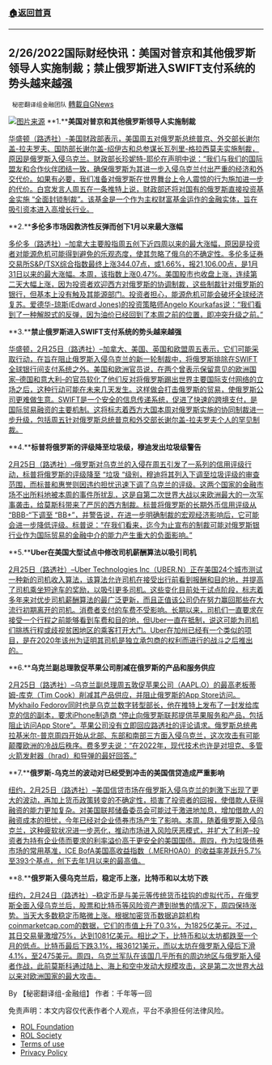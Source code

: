 ###  [:house:返回首頁](https://github.com/ourhimalayas/txt)
---


## 2/26/2022国际财经快讯：美国对普京和其他俄罗斯领导人实施制裁；禁止俄罗斯进入SWIFT支付系统的势头越来越强
` 秘密翻译组金融团队` [轉載自GNews](https://gnews.org/zh-hans/2070006/)

![](https://assets.gnews.org/wp-content/uploads/2022/02/图片1-124.png)[图片来源](https://dzm0ugdauank9.cloudfront.net)
**1.****美国对普京和其他俄罗斯领导人实施制裁**

[华盛顿（路透社）-美国财政部表示，美国周五对俄罗斯总统普京、外交部长谢尔盖-拉夫罗夫、国防部长谢尔盖-绍伊古和总参谋长瓦列里-格拉西莫夫实施制裁，原因是俄罗斯入侵乌克兰。财政部长珍妮特-耶伦在声明中说：“我们与我们的国际盟友和合作伙伴团结一致，确保俄罗斯为其进一步入侵乌克兰付出严重的经济和外交代价。如果有必要，我们准备对俄罗斯在世界舞台上令人震惊的行为施加进一步的代价。白宫发言人周五在一条推特上说，财政部还将对国有的俄罗斯直接投资基金实施 “全面封锁制裁”。该基金是一个作为主权财富基金运作的金融实体，旨在吸引资本进入高增长行业。](https://www.oann.com/u-s-to-impose-blocking-sanctions-on-state-owned-russia-direct-investment-fund/)

**2.****多伦多市场因救济性反弹而创下1月以来最大涨幅**

[多伦多（路透社）–加拿大主要股指周五创下近四周以来的最大涨幅，原因是投资者对能源危机可能得到避免的乐观态度，使其忽略了俄乌的不确定性。多伦多证券交易所S&P/TSX综合指数最终上涨344.07点，或1.66%，报21,106.00点，是1月31日以来的最大涨幅。本周，该指数上涨0.47%。美国股市也收盘上涨，连续第二天大幅上涨，因为投资者欢迎西方对俄罗斯的协调制裁，这些制裁针对俄罗斯的银行，但基本上没有触及其能源部门。投资者担心，能源危机可能会破坏全球经济复苏。爱德华-琼斯(Edward Jones)的投资策略师Angelo Kourkafas说：“我们看到了一种解脱式的反弹，因为油价已经回到了本周之前的位置，即冲突升级之前。”](https://www.oann.com/tsx-futures-down-on-weaker-commodities-ukraine-crisis-keeps-investors-on-edge/)

**3.****禁止俄罗斯进入SWIFT支付系统的势头越来越强**

[华盛顿，2月25日（路透社）–加拿大、美国、英国和欧盟周五表示，它们可能采取行动，在旨在阻止俄罗斯入侵乌克兰的新一轮制裁中，将俄罗斯排除在SWIFT全球银行间支付系统之外。美国和欧洲官员说，在两个曾表示保留意见的欧洲国家–德国和意大利–的官员软化了他们反对将俄罗斯踢出世界主要国际支付网络的立场之后，这种行动可能在未来几天发生。这样做会打击俄罗斯的贸易，使俄罗斯公司更难做生意。SWIFT是一个安全的信息传递系统，促进了快速的跨境支付，是国际贸易融资的主要机制。这将标志着西方大国本周对俄罗斯实施的协同制裁进一步升级，包括周五针对俄罗斯总统普京和外交部长谢尔盖-拉夫罗夫个人的罕见制裁。](https://www.reuters.com/world/europe/momentum-grows-ban-russia-swift-payment-system-2022-02-26/)

**4.****标普将俄罗斯的评级降至垃圾级，穆迪发出垃圾级警告**

[2月25日（路透社）–俄罗斯对乌克兰的入侵在周五引发了一系列的信用评级行动，标普将俄罗斯的评级降至 “垃圾 “级别，穆迪将其列入下调至垃圾评级的审查范围，而标普和惠誉则因违约担忧迅速下调了乌克兰的评级。这两个国家的金融市场不出所料地被本周的事件所扰乱，这是自第二次世界大战以来欧洲最大的一次军事袭击，给莫斯科带来了严厉的西方制裁。标普将俄罗斯的长期外币信用评级从 “BBB-“下调至 “BB+”，并警告说，在进一步明确制裁的宏观经济影响后，它可能会进一步降低评级。标普说：“在我们看来，迄今为止宣布的制裁可能对俄罗斯银行业作为国际贸易的金融中介的能力产生重大的负面影响。”](https://www.reuters.com/markets/rates-bonds/moodys-puts-russia-ukraine-ratings-review-downgrade-2022-02-25/)

**5.****Uber在美国大型试点中修改司机薪酬算法以吸引司机**

[2月25日（路透社）–Uber Technologies Inc（UBER.N）正在美国24个城市测试一种新的司机收入算法，该算法允许司机在接受出行前看到报酬和目的地，并提高了司机乘坐短途车的奖励，以吸引更多司机。这些变化目前处于试点阶段，标志着多年来对优步司机薪酬算法的最广泛更新，而且正值该公司仍在努力赢回那些在大流行初期离开的司机。消费者支付的车费不受影响。长期以来，司机们一直要求在接受一个行程之前能够看到车费和目的地，但Uber一直在抵制，说这可能为司机们挑拣行程或歧视贫困地区的乘客打开大门。Uber在加州已经有一个类似的项目，是在2020年该州为证明其司机是独立承包商的权利而进行的战斗之后推出的。](https://www.reuters.com/business/autos-transportation/exclusive-uber-revamps-driver-pay-algorithm-large-us-pilot-attract-drivers-2022-02-26/)

**6.****乌克兰副总理敦促苹果公司削减在俄罗斯的产品和服务供应**

[2月25日（路透社）–乌克兰副总理周五敦促苹果公司（AAPL.O）的最高老板蒂姆-库克（Tim Cook）削减其产品供应，并阻止俄罗斯的App Store访问。Mykhailo Fedorov同时也是乌克兰数字转型部长，他在推特上发布了一封发给库克的信的副本，要求iPhone制造商 “停止向俄罗斯联邦提供苹果服务和产品，包括阻止访问App Store”。苹果公司没有立即回应路透社的评论请求。俄罗斯总统弗拉基米尔-普京周四开始从北部、东部和南部三方面入侵乌克兰，这次攻击有可能颠覆欧洲的冷战后秩序。费多罗夫说：“在2022年，现代技术也许是对坦克、多管火箭发射器（hrad）和导弹的最好回答。”](https://www.reuters.com/world/ukraine-vice-pm-urges-apple-cut-products-services-supply-russia-2022-02-25/)

**7.****俄罗斯-乌克兰的波动对已经受到冲击的美国信贷造成严重影响**

[纽约，2月25日（路透社）–美国信贷市场在俄罗斯入侵乌克兰的刺激下出现了更大的波动，再加上货币政策转变的不确定性，损害了投资者的回报，使借款人获得融资的能力更加复杂。对美国联邦储备委员会可能过于激进地加息，增加借款人的融资成本的担忧，今年已经对企业债券市场产生了影响。本周，随着俄罗斯入侵乌克兰，这种疲软状况进一步恶化，推动市场进入风险厌恶模式，并扩大了利差–投资者为持有企业债而要求的利率溢价高于更安全的美国国债。周四，作为垃圾债券市场的常用基准，ICE BofA美国高收益指数（.MERH0A0）的收益率差跃升5.7%至393个基点，创下去年1月以来的最高值。](https://www.reuters.com/business/russia-ukraine-volatility-hits-hard-already-hammered-us-credit-2022-02-25/)

**8.****俄罗斯入侵乌克兰后，稳定币上涨，比特币和以太坊下跌**

[纽约，2月24日（路透社）–稳定币是与美元等传统货币挂钩的虚拟代币，在俄罗斯全面入侵乌克兰后，股票和比特币等风险资产遭到抛售的情况下，周四保持涨势。当天大多数稳定币略微上涨。根据加密货币数据追踪机构coinmarketcap.com的数据，它们的市值上升了0.3%，为1825亿美元。不过，其日交易量激增75%，达到1081亿美元。相比之下，比特币和以太坊都跌至一个月的低点。比特币最后下跌3.1%，报36121美元，而以太坊在俄罗斯入侵后下滑4.1%，至2475美元。周四，乌克兰军队在该国几乎所有的周边地区与俄罗斯入侵者作战，此前莫斯科通过陆上、海上和空中发动大规模攻击，这是第二次世界大战以来对欧洲国家的最大攻击。](https://www.reuters.com/technology/stablecoins-gain-bitcoin-ether-fall-after-russia-invades-ukraine-2022-02-24/)

By 【秘密翻译组-金融组】
作者：千年等一回

 

免责声明：本文内容仅代表作者个人观点，平台不承担任何法律风险。

- [ROL Foundation](https://rolfoundation.org/)
- [ROL Society](https://rolsociety.org/)
- [Terms of use](https://gnews.org/terms-of-use-3/)
- [Privacy Policy](https://gnews.org/privacy-policy/)
